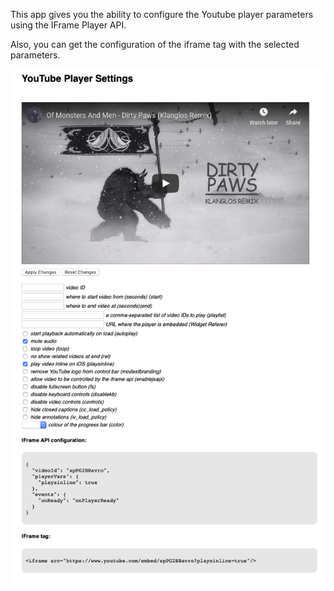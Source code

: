 This app gives you the ability to configure the Youtube player parameters using the IFrame Player API.

Also, you can get the configuration of the iframe tag with the selected parameters.

![alt text](https://github.com/turri87/youtube_player_settings/blob/master/app.png)

